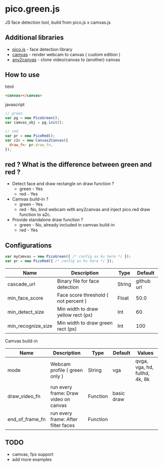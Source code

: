 # pico.green.js
JS face detection tool, build from pico.js x camvas.js

## Additional libraries
* <a href='https://github.com/tehnokv/picojs'>pico.js</a> - face detection library
* <a href='https://github.com/diewland/camvas'>camvas</a> - render webcam to canvas ( custom edition )
* <a href='https://github.com/diewland/any2canvas.git'>any2canvas</a> - clone video/canvas to (another) canvas

## How to use
html
```html
<canvas></canvas>
```

javascript
```javascript
// green
var pg = new PicoGreen();
var camvas_obj = pg.init();

// red
var pr = new PicoRed();
var c2c = new Canvas2Canvas({
  draw_fn: pr.draw_fn,
});
```
## red ? What is the difference between green and red ?
* Detect face and draw rectangle on draw function ?
  * green - Yes
  * red - Yes
* Camvas build-in ?
  * green - Yes
  * red - No, bind webcam with any2canvas and inject pico.red draw function to a2c.
* Provide standalone draw function ?
  * green - No, already included in camvas build-in
  * red - Yes

## Configurations
```javascript
var myCamvas = new PicoGreen({ /* config as kv here */ });
var pr = new PicoRed({ /* config as kv here */ });
```
| Name               | Description                           | Type     | Default    |
| ------------------ | ------------------------------------- | -------- | ---------- |
| cascade_url        | Binary file for face detection        | String   | github url |
| min_face_score     | Face score threshold ( not percent )  | Float    | 50.0       |
| min_detect_size    | Min width to draw yellow rect (px)    | Int      | 60         |
| min_recognize_size | Min width to draw green rect (px)     | Int      | 100        |

Camvas build-in

| Name               | Description                           | Type     | Default    | Values                        |
| ------------------ | ------------------------------------- | -------- | ---------- | ----------------------------- |
| mode               | Webcam profile ( green only )         | String   | vga        | qvga, vga, hd, fullhd, 4k, 8k |
| draw_video_fn      | run every frame: Draw video on canvas | Function | basic draw |                               |
| end_of_frame_fn    | run every frame: After filter faces   | Function |            |                               |

## TODO
* camvas, fps support
* add more examples
